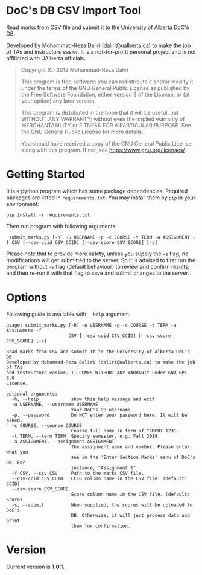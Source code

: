 # DoC's DB CSV Import Tool

Read marks from CSV file and submit it to the University of Alberta DoC's DB.

Developed by Mohammad-Reza Daliri (daliri@ualberta.ca) to make the job of TAs and instructors easier. It is a not-for-profit personal project and is not affiliated with UAlberta officials.


> Copyright (C) 2019 Mohammad-Reza Daliri
>
> This program is free software: you can redistribute it and/or modify it under the terms of the GNU General Public License as published by the Free Software Foundation, either version 3 of the License, or (at your option) any later version.
>
> This program is distributed in the hope that it will be useful, but WITHOUT ANY WARRANTY; without even the implied warranty of   MERCHANTABILITY or FITNESS FOR A PARTICULAR PURPOSE. See the GNU General Public License for more details.
>
> You should have received a copy of the GNU General Public
> License   along with this program.  If not, see
> <https://www.gnu.org/licenses/>.

# Getting Started

It is a python program which has some package dependencies. Required packages are listed in `requirements.txt`. You may install them by `pip` in your environment:

```
pip install -r requirements.txt
```
Then run program with following arguments:
```
 submit_marks.py [-h] -u USERNAME -p -c COURSE -t TERM -a ASSIGNMENT -f CSV [--csv-ccid CSV_CCID] [--csv-score CSV_SCORE] [-s]
```
Please note that to provide more safety, unless you supply the `-s` flag, no modifications will get submitted to the server.
So it is advised to first run the program without `-s` flag (default behaviour) to review and confirm results; and then re-run it with that flag to save and submit changes to the server.

# Options
Following guide is available with `--help` argument:

    usage: submit_marks.py [-h] -u USERNAME -p -c COURSE -t TERM -a ASSIGNMENT -f
                           CSV [--csv-ccid CSV_CCID] [--csv-score CSV_SCORE] [-s]

    Read marks from CSV and submit it to the University of Alberta DoC's DB.
    Developed by Mohammad-Reza Daliri (daliri@ualberta.ca) to make the job of TAs
    and instructors easier. IT COMES WITHOUT ANY WARRANTY under GNU GPL-3.0
    License.

    optional arguments:
      -h, --help            show this help message and exit
      -u USERNAME, --username USERNAME
                            Your DoC's DB username.
      -p, --password        Do NOT enter your password here. It will be asked.
      -c COURSE, --course COURSE
                            Course full name in form of "CMPUT 123".
      -t TERM, --term TERM  Specify semester, e.g. Fall 2019.
      -a ASSIGNMENT, --assignment ASSIGNMENT
                            The assignment name and number. Please enter what you
                            see in the 'Enter Section Marks' menu of DoC's DB. For
                            instance, "Assignment 1".
      -f CSV, --csv CSV     Path to the marks CSV file.
      --csv-ccid CSV_CCID   CCID column name in the CSV file. (default: CCID)
      --csv-score CSV_SCORE
                            Score column name in the CSV file. (default: Score)
      -s, --submit          When supplied, the scores will be uploaded to DoC's
                            DB. Otherwise, it will just process data and print
                            them for confirmation.


# Version
Current version is **1.0.1**.